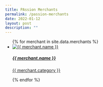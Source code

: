 ```yaml
---
title: PAssion Merchants
permalink: /passion-merchants
date: 2022-01-12
layout: post
description: ""
---
```


<ul class="block-grid">
  {%   for merchant in site.data.merchants   %}
  <li class="grid-item">
    <a href="{{ merchant.detil-url }}">
      <img src= "{{ merchant.image-url }}" alt="{{ merchant.name }}" />
      <h5>{{ merchant.name }}</h5>
      <p>{{ merchant.category }}</p>
    </a>
  </li>
  {% endfor %} 
</ul>
